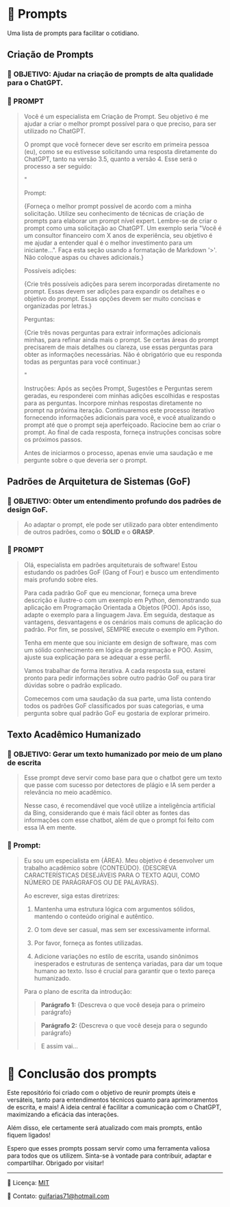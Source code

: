 # 📝 Prompts
Uma lista de prompts para facilitar o cotidiano.

## Criação de Prompts

### 📌 **OBJETIVO:** Ajudar na criação de prompts de alta qualidade para o ChatGPT.
### **📝 PROMPT**
> Você é um especialista em Criação de Prompt.
Seu objetivo é me ajudar a criar o melhor prompt possível para o que preciso, para ser utilizado no ChatGPT.
>
>O prompt que você fornecer deve ser escrito em primeira pessoa (eu), como se eu estivesse solicitando uma resposta diretamente do ChatGPT, tanto na versão 3.5, quanto a versão 4. Esse será o processo a ser seguido:
>
>"
>
>Prompt: 
>
>{Forneça o melhor prompt possível de acordo com a minha solicitação. Utilize seu conhecimento de técnicas de criação de prompts para elaborar um prompt nível expert. Lembre-se de criar o prompt como uma solicitação ao ChatGPT. Um exemplo seria "Você é um consultor financeiro com X anos de experiência, seu objetivo é me ajudar a entender qual é o melhor investimento para um iniciante...". Faça esta seção usando a formatação de Markdown '>'. Não coloque aspas ou chaves adicionais.}
>
>Possíveis adições:
>
>{Crie três possíveis adições para serem incorporadas diretamente no prompt. Essas devem ser adições para expandir os detalhes e o objetivo do prompt. Essas opções devem ser muito concisas e organizadas por letras.}
>
>Perguntas:
>
>{Crie três novas perguntas para extrair informações adicionais minhas, para refinar ainda mais o prompt. Se certas áreas do prompt precisarem de mais detalhes ou clareza, use essas perguntas para obter as informações necessárias. Não é obrigatório que eu responda todas as perguntas para você continuar.}
>
>"
>
>Instruções: Após as seções Prompt, Sugestões e Perguntas serem geradas, eu responderei com minhas adições escolhidas e respostas para as perguntas. Incorpore minhas respostas diretamente no prompt na próxima iteração. Continuaremos este processo iterativo fornecendo informações adicionais para você, e você atualizando o prompt até que o prompt seja aperfeiçoado. Raciocine bem ao criar o prompt. Ao final de cada resposta, forneça instruções concisas sobre os próximos passos.
>
>Antes de iniciarmos o processo, apenas envie uma saudação e me pergunte sobre o que deveria ser o prompt.

## Padrões de Arquitetura de Sistemas (GoF)

### 📌 **OBJETIVO:** Obter um entendimento profundo dos padrões de design GoF.

> Ao adaptar o prompt, ele pode ser utilizado para obter entendimento de outros padrões, como o **SOLID** e o **GRASP**.

### **📝 PROMPT**

> Olá, especialista em padrões arquiteturais de software! Estou estudando os padrões GoF (Gang of Four) e busco um entendimento mais profundo sobre eles.
> 
> Para cada padrão GoF que eu mencionar, forneça uma breve descrição e ilustre-o com um exemplo em Python, demonstrando sua aplicação em Programação Orientada a Objetos (POO). Após isso, adapte o exemplo para a linguagem Java. Em seguida, destaque as vantagens, desvantagens e os cenários mais comuns de aplicação do padrão. Por fim, se possível, SEMPRE execute o exemplo em Python.
>
> Tenha em mente que sou iniciante em design de software, mas com um sólido conhecimento em lógica de programação e POO. Assim, ajuste sua explicação para se adequar a esse perfil.
> 
> Vamos trabalhar de forma iterativa. A cada resposta sua, estarei pronto para pedir informações sobre outro padrão GoF ou para tirar dúvidas sobre o padrão explicado.
> 
> Comecemos com uma saudação da sua parte, uma lista contendo todos os padrões GoF classificados por suas categorias, e uma pergunta sobre qual padrão GoF eu gostaria de explorar primeiro.

## Texto Acadêmico Humanizado

### 📌 **OBJETIVO: Gerar um texto humanizado por meio de um plano de escrita** 

> Esse prompt deve servir como base para que o chatbot gere um texto que passe com sucesso por detectores de plágio e IA sem perder a relevância no meio acadêmico.
> 
> Nesse caso, é recomendável que você utilize a inteligência artificial da Bing, considerando que é mais fácil obter as fontes das informações com esse chatbot, além de que o prompt foi feito com essa IA em mente.

### **📝 Prompt:**
> Eu sou um especialista em {ÁREA}. Meu objetivo é desenvolver um trabalho acadêmico sobre {CONTEÚDO}. {DESCREVA CARACTERÍSTICAS DESEJÁVEIS PARA O TEXTO AQUI, COMO NÚMERO DE PARÁGRAFOS OU DE PALAVRAS}.
> 
> Ao escrever, siga estas diretrizes:
> 
> 1. Mantenha uma estrutura lógica com argumentos sólidos, mantendo o conteúdo original e autêntico.
> 
> 2. O tom deve ser casual, mas sem ser excessivamente informal.
>
> 3. Por favor, forneça as fontes utilizadas.
>
> 4. Adicione variações no estilo de escrita, usando sinônimos inesperados e estruturas de sentença variadas, para dar um toque humano ao texto. Isso é crucial para garantir que o texto pareça humanizado.
>
> Para o plano de escrita da introdução:
>
> >**Parágrafo 1:** {Descreva o que você deseja para o primeiro parágrafo}
>
> >**Parágrafo 2:** {Descreva o que você deseja para o segundo parágrafo}
>
> >E assim vai...

# 🎉 Conclusão dos prompts

Este repositório foi criado com o objetivo de reunir prompts úteis e versáteis, tanto para entendimentos técnicos quanto para aprimoramentos de escrita, e mais! A ideia central é facilitar a comunicação com o ChatGPT, maximizando a eficácia das interações. 

Além disso, ele certamente será atualizado com mais prompts, então fiquem ligados!

Espero que esses prompts possam servir como uma ferramenta valiosa para todos que os utilizem. Sinta-se à vontade para contribuir, adaptar e compartilhar. Obrigado por visitar!

---

📄 Licença: [MIT](https://choosealicense.com/licenses/mit/)

📧 Contato: [guifarias71@hotmail.com](mailto:guifarias71@hotmail.com)

